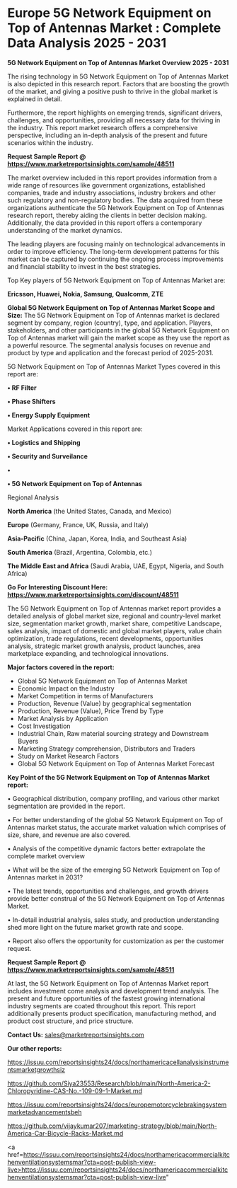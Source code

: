 # Europe 5G Network Equipment on Top of Antennas Market : Complete Data Analysis 2025 - 2031

<Strong> 5G Network Equipment on Top of Antennas Market Overview 2025 - 2031</strong>

The rising technology in 5G Network Equipment on Top of Antennas Market is also depicted in this research report. Factors that are boosting the growth of the market, and giving a positive push to thrive in the global market is explained in detail.

Furthermore, the report highlights on emerging trends, significant drivers, challenges, and opportunities, providing all necessary data for thriving in the industry. This report market research offers a comprehensive perspective, including an in-depth analysis of the present and future scenarios within the industry.

<strong>Request Sample Report @ <a href=https://www.marketreportsinsights.com/sample/48511>https://www.marketreportsinsights.com/sample/48511</a></strong>

The market overview included in this report provides information from a wide range of resources like government organizations, established companies, trade and industry associations, industry brokers and other such regulatory and non-regulatory bodies. The data acquired from these organizations authenticate the 5G Network Equipment on Top of Antennas research report, thereby aiding the clients in better decision making. Additionally, the data provided in this report offers a contemporary understanding of the market dynamics.

The leading players are focusing mainly on technological advancements in order to improve efficiency. The long-term development patterns for this market can be captured by continuing the ongoing process improvements and financial stability to invest in the best strategies.

Top Key players of 5G Network Equipment on Top of Antennas Market are:

<strong>Ericsson, Huawei, Nokia, Samsung, Qualcomm, ZTE</strong>

<strong><b>Global 5G Network Equipment on Top of Antennas Market Scope and Size:</b></strong>
The 5G Network Equipment on Top of Antennas market is declared segment by company, region (country), type, and application. Players, stakeholders, and other participants in the global 5G Network Equipment on Top of Antennas market will gain the market scope as they use the report as a powerful resource. The segmental analysis focuses on revenue and product by type and application and the forecast period of 2025-2031.

5G Network Equipment on Top of Antennas Market Types covered in this report are:

<strong>•  RF Filter

•  Phase Shifters

•  Energy Supply Equipment</strong>

Market Applications covered in this report are:

<strong>•  Logistics and Shipping

•  Security and Surveilance

•  

•  5G Network Equipment on Top of Antennas</strong> 

Regional Analysis

<strong>North America</strong> (the United States, Canada, and Mexico)

<strong>Europe</strong> (Germany, France, UK, Russia, and Italy)

<strong>Asia-Pacific</strong> (China, Japan, Korea, India, and Southeast Asia)

<strong>South America</strong> (Brazil, Argentina, Colombia, etc.)

<strong>The Middle East and Africa</strong> (Saudi Arabia, UAE, Egypt, Nigeria, and South Africa)

<strong>Go For Interesting Discount Here: <a href=https://www.marketreportsinsights.com/discount/48511>https://www.marketreportsinsights.com/discount/48511</a></strong>

The 5G Network Equipment on Top of Antennas market report provides a detailed analysis of global market size, regional and country-level market size, segmentation market growth, market share, competitive Landscape, sales analysis, impact of domestic and global market players, value chain optimization, trade regulations, recent developments, opportunities analysis, strategic market growth analysis, product launches, area marketplace expanding, and technological innovations.

<strong><b>Major factors covered in the report:</b></strong>
<ul>
  <li>Global 5G Network Equipment on Top of Antennas Market </li>
  <li>Economic Impact on the Industry</li>
  <li>Market Competition in terms of Manufacturers</li>
  <li>Production, Revenue (Value) by geographical segmentation</li>
  <li>Production, Revenue (Value), Price Trend by Type</li>
  <li>Market Analysis by Application</li>
  <li>Cost Investigation</li>
  <li>Industrial Chain, Raw material sourcing strategy and Downstream Buyers</li>
  <li>Marketing Strategy comprehension, Distributors and Traders</li>
  <li>Study on Market Research Factors</li>
  <li>Global 5G Network Equipment on Top of Antennas Market Forecast</li>
</ul>

<strong><b>Key Point of the 5G Network Equipment on Top of Antennas Market report:</b></strong>

• Geographical distribution, company profiling, and various other market segmentation are provided in the report.

• For better understanding of the global 5G Network Equipment on Top of Antennas market status, the accurate market valuation which comprises of size, share, and revenue are also covered.

• Analysis of the competitive dynamic factors better extrapolate the complete market overview

• What will be the size of the emerging 5G Network Equipment on Top of Antennas market in 2031?

• The latest trends, opportunities and challenges, and growth drivers provide better construal of the 5G Network Equipment on Top of Antennas Market.

• In-detail industrial analysis, sales study, and production understanding shed more light on the future market growth rate and scope.

• Report also offers the opportunity for customization as per the customer request.

<strong>Request Sample Report @ <a href=https://www.marketreportsinsights.com/sample/48511>https://www.marketreportsinsights.com/sample/48511</a></strong>

At last, the 5G Network Equipment on Top of Antennas Market report includes investment come analysis and development trend analysis. The present and future opportunities of the fastest growing international industry segments are coated throughout this report. This report additionally presents product specification, manufacturing method, and product cost structure, and price structure.

<strong>Contact Us:</strong>
sales@marketreportsinsights.com

<strong>Our other reports:</strong>

<a href=https://issuu.com/reportsinsights24/docs/northamericacellanalysisinstrumentsmarketgrowthsiz>https://issuu.com/reportsinsights24/docs/northamericacellanalysisinstrumentsmarketgrowthsiz</a>

<a href=https://github.com/Siya23553/Research/blob/main/North-America-2-Chloropyridine-CAS-No.-109-09-1-Market.md>https://github.com/Siya23553/Research/blob/main/North-America-2-Chloropyridine-CAS-No.-109-09-1-Market.md</a>

<a href=https://issuu.com/reportsinsights24/docs/europemotorcyclebrakingsystemmarketadvancementsbeh>https://issuu.com/reportsinsights24/docs/europemotorcyclebrakingsystemmarketadvancementsbeh</a>

<a href=https://github.com/vijaykumar207/marketing-strategy/blob/main/North-America-Car-Bicycle-Racks-Market.md>https://github.com/vijaykumar207/marketing-strategy/blob/main/North-America-Car-Bicycle-Racks-Market.md</a>

<a href=https://issuu.com/reportsinsights24/docs/northamericacommercialkitchenventilationsystemsmar?cta=post-publish-view-live>https://issuu.com/reportsinsights24/docs/northamericacommercialkitchenventilationsystemsmar?cta=post-publish-view-live</a>"
